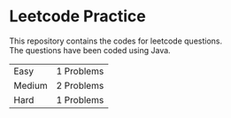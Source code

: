 # Leetcode Practice
This repository contains the codes for leetcode questions. <br>
The questions have been coded using Java. <br>
<table><tr><td>Easy</td><td>1 Problems</td></tr><tr><td>Medium</td><td>2 Problems</td></tr><tr><td>Hard</td><td>1 Problems</td></tr></table>
